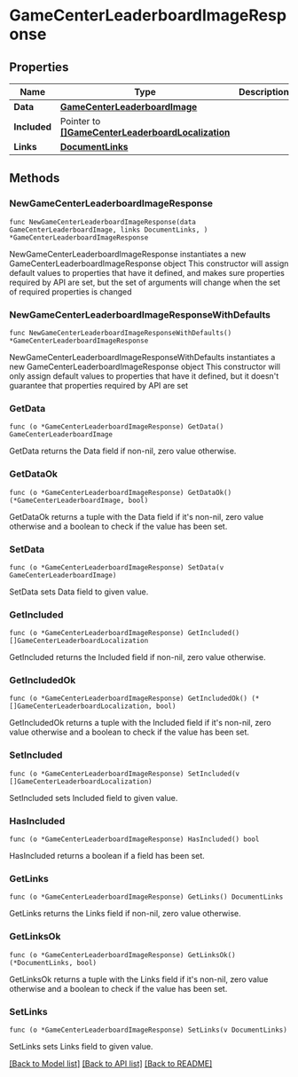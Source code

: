 # GameCenterLeaderboardImageResponse

## Properties

Name | Type | Description | Notes
------------ | ------------- | ------------- | -------------
**Data** | [**GameCenterLeaderboardImage**](GameCenterLeaderboardImage.md) |  | 
**Included** | Pointer to [**[]GameCenterLeaderboardLocalization**](GameCenterLeaderboardLocalization.md) |  | [optional] 
**Links** | [**DocumentLinks**](DocumentLinks.md) |  | 

## Methods

### NewGameCenterLeaderboardImageResponse

`func NewGameCenterLeaderboardImageResponse(data GameCenterLeaderboardImage, links DocumentLinks, ) *GameCenterLeaderboardImageResponse`

NewGameCenterLeaderboardImageResponse instantiates a new GameCenterLeaderboardImageResponse object
This constructor will assign default values to properties that have it defined,
and makes sure properties required by API are set, but the set of arguments
will change when the set of required properties is changed

### NewGameCenterLeaderboardImageResponseWithDefaults

`func NewGameCenterLeaderboardImageResponseWithDefaults() *GameCenterLeaderboardImageResponse`

NewGameCenterLeaderboardImageResponseWithDefaults instantiates a new GameCenterLeaderboardImageResponse object
This constructor will only assign default values to properties that have it defined,
but it doesn't guarantee that properties required by API are set

### GetData

`func (o *GameCenterLeaderboardImageResponse) GetData() GameCenterLeaderboardImage`

GetData returns the Data field if non-nil, zero value otherwise.

### GetDataOk

`func (o *GameCenterLeaderboardImageResponse) GetDataOk() (*GameCenterLeaderboardImage, bool)`

GetDataOk returns a tuple with the Data field if it's non-nil, zero value otherwise
and a boolean to check if the value has been set.

### SetData

`func (o *GameCenterLeaderboardImageResponse) SetData(v GameCenterLeaderboardImage)`

SetData sets Data field to given value.


### GetIncluded

`func (o *GameCenterLeaderboardImageResponse) GetIncluded() []GameCenterLeaderboardLocalization`

GetIncluded returns the Included field if non-nil, zero value otherwise.

### GetIncludedOk

`func (o *GameCenterLeaderboardImageResponse) GetIncludedOk() (*[]GameCenterLeaderboardLocalization, bool)`

GetIncludedOk returns a tuple with the Included field if it's non-nil, zero value otherwise
and a boolean to check if the value has been set.

### SetIncluded

`func (o *GameCenterLeaderboardImageResponse) SetIncluded(v []GameCenterLeaderboardLocalization)`

SetIncluded sets Included field to given value.

### HasIncluded

`func (o *GameCenterLeaderboardImageResponse) HasIncluded() bool`

HasIncluded returns a boolean if a field has been set.

### GetLinks

`func (o *GameCenterLeaderboardImageResponse) GetLinks() DocumentLinks`

GetLinks returns the Links field if non-nil, zero value otherwise.

### GetLinksOk

`func (o *GameCenterLeaderboardImageResponse) GetLinksOk() (*DocumentLinks, bool)`

GetLinksOk returns a tuple with the Links field if it's non-nil, zero value otherwise
and a boolean to check if the value has been set.

### SetLinks

`func (o *GameCenterLeaderboardImageResponse) SetLinks(v DocumentLinks)`

SetLinks sets Links field to given value.



[[Back to Model list]](../README.md#documentation-for-models) [[Back to API list]](../README.md#documentation-for-api-endpoints) [[Back to README]](../README.md)


